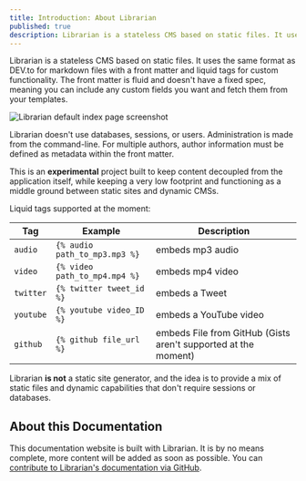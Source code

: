 ```yaml
---
title: Introduction: About Librarian
published: true
description: Librarian is a stateless CMS based on static files. It uses the same format as DEV.to for markdown files with a front matter and liquid tags for custom functionality.
---
```


Librarian is a stateless CMS based on static files. It uses the same format as DEV.to for markdown files with a front matter and liquid tags for custom functionality.
The front matter is fluid and doesn't have a fixed spec, meaning you can include any custom fields you want and fetch them from your templates.

![Librarian default index page screenshot](https://librarianphp.dev/img/librarian_default_page.png)

Librarian doesn't use databases, sessions, or users. Administration is made from the command-line.
For multiple authors, author information must be defined as metadata within the front matter.

This is an **experimental** project built to keep content decoupled from the application itself, while keeping a very low footprint and functioning as a middle ground between static sites and dynamic CMSs.

Liquid tags supported at the moment:

| Tag | Example | Description |
|-----|---------|-------------|
| `audio` | `{% audio path_to_mp3.mp3 %}` | embeds mp3 audio |
| `video` | `{% video path_to_mp4.mp4 %}` | embeds mp4 video |
| `twitter` | `{% twitter tweet_id %}` | embeds a Tweet |
| `youtube` | `{% youtube video_ID %}` | embeds a YouTube video |
| `github` | `{% github file_url %}` | embeds File from GitHub (Gists aren't supported at the moment) |

Librarian **is not** a static site generator, and the idea is to provide a mix of static files and dynamic capabilities that don't require sessions or databases.

## About this Documentation

This documentation website is built with Librarian. It is by no means complete, more content will be added as soon as possible.
You can [contribute to Librarian's documentation via GitHub](https://github.com/librarianphp/librarian-docs).

